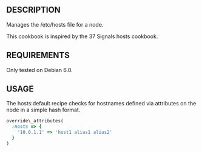## DESCRIPTION

Manages the /etc/hosts file for a node.

This cookbook is inspired by the 37 Signals hosts cookbook.

## REQUIREMENTS

Only tested on Debian 6.0.

## USAGE

The hosts:default recipe checks for hostnames defined via attributes on the node in a simple hash format.

````ruby
override\_attributes(
  :hosts => {
    '10.0.1.1' => 'host1 alias1 alias2'
  }
)
````
